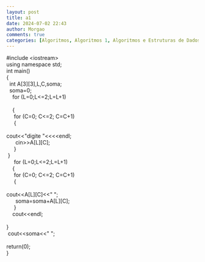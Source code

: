 ```yaml
---
layout: post
title: a1
date: 2024-07-02 22:43
author: Morgao
comments: true
categories: [Algoritmos, Algoritmos 1, Algoritmos e Estruturas de Dados, beecrowd, Linguagem C, Programação]
---
```

#include &lt;iostream&gt;<br />
using namespace std;<br />
int main()<br />
{<br />
&nbsp; int A[3][3],L,C,soma;<br />
&nbsp; soma=0;<br />
&nbsp; &nbsp; for (L=0;L&lt;=2;L=L+1)<br />
&nbsp; &nbsp;<br />
&nbsp; &nbsp; {<br />
&nbsp; &nbsp; &nbsp;for (C=0; C&lt;=2; C=C+1)<br />
&nbsp; &nbsp; &nbsp;{<br />
&nbsp; &nbsp; &nbsp;<span style="white-space: pre;"> </span>cout&lt;&lt;"digite "&lt;&lt;&lt;&lt;endl;<br />
&nbsp; &nbsp; &nbsp;<span style="white-space: pre;"> </span>cin&gt;&gt;A[L][C];<br />
&nbsp; &nbsp; &nbsp;}<br />
<span style="white-space: pre;"> </span>}<br />
&nbsp; &nbsp; &nbsp;for (L=0;L&lt;=2;L=L+1)<br />
&nbsp; &nbsp; {<br />
&nbsp; &nbsp; &nbsp;for (C=0; C&lt;=2; C=C+1)<br />
&nbsp; &nbsp; &nbsp;{<br />
&nbsp; &nbsp; &nbsp;<span style="white-space: pre;"> </span>cout&lt;&lt;A[L][C]&lt;&lt;" ";<br />
&nbsp; &nbsp; &nbsp;<span style="white-space: pre;"> </span>soma=soma+A[L][C];<br />
&nbsp; &nbsp; &nbsp;}<br />
&nbsp; &nbsp; cout&lt;&lt;endl;<br />
<span style="white-space: pre;"> </span>}<br />
&nbsp;cout&lt;&lt;soma&lt;&lt;" ";<br />
<br />
return(0);<br />
}<br />
<br />
